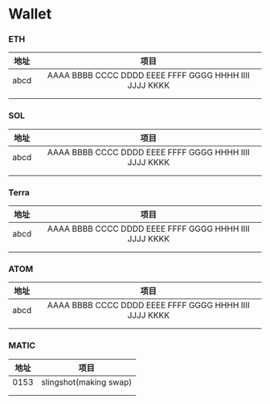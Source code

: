 # Wallet

### ETH

| 地址 |                          项目                          |
| :--: | :----------------------------------------------------: |
| abcd | AAAA BBBB CCCC DDDD EEEE FFFF GGGG HHHH IIII JJJJ KKKK |
|      |                                                        |
|      |                                                        |

### SOL

| 地址 |                          项目                          |
| :--: | :----------------------------------------------------: |
| abcd | AAAA BBBB CCCC DDDD EEEE FFFF GGGG HHHH IIII JJJJ KKKK |
|      |                                                        |
|      |                                                        |

### Terra

| 地址 |                          项目                          |
| :--: | :----------------------------------------------------: |
| abcd | AAAA BBBB CCCC DDDD EEEE FFFF GGGG HHHH IIII JJJJ KKKK |
|      |                                                        |
|      |                                                        |

### ATOM

| 地址 |                          项目                          |
| :--: | :----------------------------------------------------: |
| abcd | AAAA BBBB CCCC DDDD EEEE FFFF GGGG HHHH IIII JJJJ KKKK |
|      |                                                        |
|      |                                                        |

### MATIC

| 地址 |          项目          |
| :--: | :--------------------: |
| 0153 | slingshot(making swap) |
|      |                        |
|      |                        |

